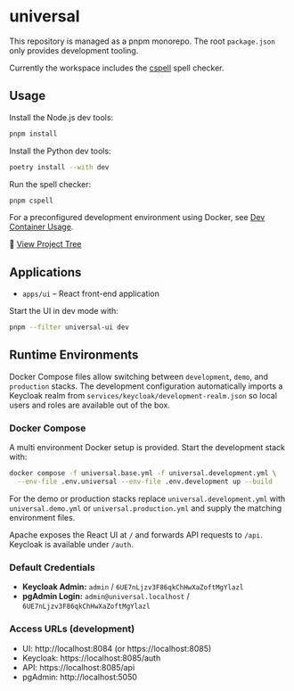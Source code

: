 # universal

This repository is managed as a pnpm monorepo. The root `package.json` only provides development tooling.

Currently the workspace includes the [cspell](https://github.com/streetsidesoftware/cspell) spell checker.

## Usage

Install the Node.js dev tools:

```sh
pnpm install
```

Install the Python dev tools:

```sh
poetry install --with dev
```

Run the spell checker:

```sh
pnpm cspell
```

For a preconfigured development environment using Docker, see
[Dev Container Usage](docs/devcontainer.md).

📁 [View Project Tree](https://szmyty.github.io/universal//tree.md)

## Applications

- `apps/ui` – React front-end application

Start the UI in dev mode with:

```bash
pnpm --filter universal-ui dev
```

## Runtime Environments

Docker Compose files allow switching between `development`, `demo`, and `production` stacks. The development configuration automatically imports a Keycloak realm from `services/keycloak/development-realm.json` so local users and roles are available out of the box.
### Docker Compose

A multi environment Docker setup is provided. Start the development stack with:

```bash
docker compose -f universal.base.yml -f universal.development.yml \
  --env-file .env.universal --env-file .env.development up --build
```

For the demo or production stacks replace `universal.development.yml` with
`universal.demo.yml` or `universal.production.yml` and supply the matching
environment files.

Apache exposes the React UI at `/` and forwards API requests to `/api`. Keycloak
is available under `/auth`.

### Default Credentials

- **Keycloak Admin:** `admin` / `6UE7nLjzv3F86qkChHwXaZoftMgYlazl`
- **pgAdmin Login:** `admin@universal.localhost` / `6UE7nLjzv3F86qkChHwXaZoftMgYlazl`

### Access URLs (development)

- UI: http://localhost:8084 (or https://localhost:8085)
- Keycloak: https://localhost:8085/auth
- API: https://localhost:8085/api
- pgAdmin: http://localhost:5050
